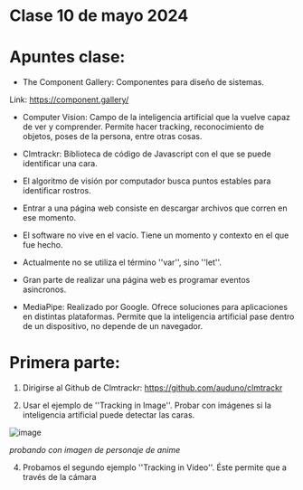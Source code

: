 # **Clase 10 de mayo 2024**
# **Apuntes clase:**
- The Component Gallery: Componentes para diseño de sistemas.

Link: https://component.gallery/

- Computer Vision: Campo de la inteligencia artificial que la vuelve capaz de ver y comprender. Permite hacer tracking, reconocimiento de objetos, poses de la persona, entre otras cosas.
  
- Clmtrackr: Biblioteca de código de Javascript con el que se puede identificar una cara.

- El algoritmo de visión por computador busca puntos estables para identificar rostros.

- Entrar a una página web consiste en descargar archivos que corren en ese momento.

- El software no vive en el vacío. Tiene un momento y contexto en el que fue hecho.

- Actualmente no se utiliza el término ''var'', sino ''let''.

- Gran parte de realizar una página web es programar eventos asincronos.

- MediaPipe: Realizado por Google. Ofrece soluciones para aplicaciones en distintas plataformas. Permite que la inteligencia artificial pase dentro de un dispositivo, no depende de un navegador. 
  
# **Primera parte:**
1. Dirigirse al Github de Clmtrackr: https://github.com/auduno/clmtrackr
   
2. Usar el ejemplo de ''Tracking in Image''. Probar con imágenes si la inteligencia artificial puede detectar las caras.

![image](https://github.com/ValentinaOchoa09/audiv027-2024-1/assets/127344361/0ab453c5-bfaa-4fcc-b6a3-74dff58072ae)

*probando con imagen de personaje de anime* 

4. Probamos el segundo ejemplo ''Tracking in Video''. Éste permite que a través de la cámara
